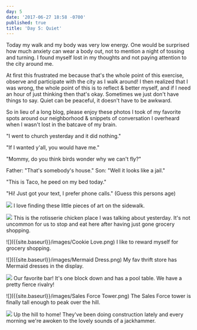 ```yaml
---
day: 5
date: '2017-06-27 18:58 -0700'
published: true
title: 'Day 5: Quiet'
---
```

Today my walk and my body was very low energy. One would be surprised how much anxiety can wear a body out, not to mention a night of tossing and turning. I found myself lost in my thoughts and not paying attention to the city around me. 

At first this frustrated me because that's the whole point of this exercise, observe and participate with the city as I walk around! I then realized that I was wrong, the whole point of this is to reflect & better  myself, and if I need an hour of just thinking then that's okay. Sometimes we just don't have things to say. Quiet can be peaceful, it doesn't have to be awkward. 

So in lieu of a long blog, please enjoy these photos I took of my favorite spots around our neighborhood & snippets of conversation I overheard when I wasn't lost in the batcave of my brain.

"I went to church yesterday and it did nothing."   

"If I wanted y'all, you would have me."  

"Mommy, do you think birds wonder why we can't fly?"  

Father: "That's somebody's house." 
Son: "Well it looks like a jail."  

"This is Taco, he peed on my bed today." 

"Hi! Just got your text, I prefer phone calls."  (Guess this persons age)

![]({{site.baseurl}}/images/Bear.png)
I love finding these little pieces of art on the sidewalk.

![]({{site.baseurl}}/images/Bite.png)
This is the rotisserie chicken place I was talking about yesterday. It's not uncommon for us to stop and eat here after having just gone grocery shopping.

![]({{site.baseurl}}/images/Cookie Love.png)
I like to reward myself for grocery shopping.

![]({{site.baseurl}}/images/Mermaid Dress.png)
My fav thrift store has Mermaid dresses in the display. 

![]({{site.baseurl}}/images/Royale.png)
Our favorite bar! It's one block down and has a pool table. We have a pretty fierce rivalry!

![]({{site.baseurl}}/images/Sales Force Tower.png)
The Sales Force tower is finally tall enough to peak over the hill.

![]({{site.baseurl}}/images/5.png)
Up the hill to home! They've been doing construction lately and every morning we're awoken to the lovely sounds of a jackhammer.
